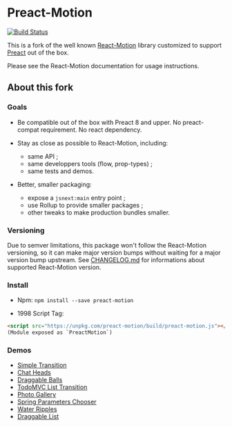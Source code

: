 # Preact-Motion

[![Build Status](https://travis-ci.org/BenoitZugmeyer/preact-motion.svg?branch=master)](https://travis-ci.org/BenoitZugmeyer/preact-motion)

This is a fork of the well known [React-Motion](https://github.com/chenglou/react-motion) library
customized to support [Preact](http://developit.github.io/preact/) out of the box.

Please see the React-Motion documentation for usage instructions.

## About this fork

### Goals

* Be compatible out of the box with Preact 8 and upper.  No preact-compat requirement.  No react
  dependency.

* Stay as close as possible to React-Motion, including:
  * same API ;
  * same developpers tools (flow, prop-types) ;
  * same tests and demos.

* Better, smaller packaging:
  * expose a `jsnext:main` entry point ;
  * use Rollup to provide smaller packages ;
  * other tweaks to make production bundles smaller.

### Versioning

Due to semver limitations, this package won't follow the React-Motion versioning, so it can make
major version bumps without waiting for a major version bump upstream.  See
[CHANGELOG.md](./CHANGELOG.md) for informations about supported React-Motion version.

### Install

* Npm: `npm install --save preact-motion`

* 1998 Script Tag:
```html
<script src="https://unpkg.com/preact-motion/build/preact-motion.js"></script>
(Module exposed as `PreactMotion`)
```

### Demos
- [Simple Transition](http://benoitzugmeyer.github.io/preact-motion/demos/demo0-simple-transition)
- [Chat Heads](http://benoitzugmeyer.github.io/preact-motion/demos/demo1-chat-heads)
- [Draggable Balls](http://benoitzugmeyer.github.io/preact-motion/demos/demo2-draggable-balls)
- [TodoMVC List Transition](http://benoitzugmeyer.github.io/preact-motion/demos/demo3-todomvc-list-transition)
- [Photo Gallery](http://benoitzugmeyer.github.io/preact-motion/demos/demo4-photo-gallery)
- [Spring Parameters Chooser](http://benoitzugmeyer.github.io/preact-motion/demos/demo5-spring-parameters-chooser)
- [Water Ripples](http://benoitzugmeyer.github.io/preact-motion/demos/demo7-water-ripples)
- [Draggable List](http://benoitzugmeyer.github.io/preact-motion/demos/demo8-draggable-list)
